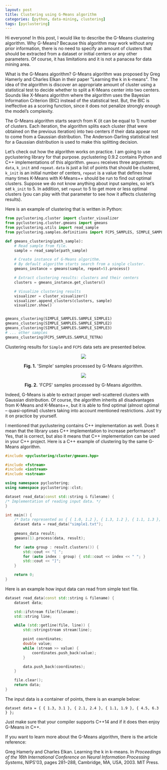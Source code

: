 ```yaml
---
layout: post
title: Clustering using G-Means algorithm
categories: [python, data-mining, clustering]
tags: [pyclustering]
---
```


Hi everyone! In this post, I would like to describe the G-Means clustering algorithm. Why G-Means? Because this algorithm may work without any prior information, there is no need to specify an amount of clusters that should be extracted from a dataset or initial centers or any other parameters. Of course, it has limitations and it is not a panacea for data mining area.

What is the G-Means algorithm? G-Means algorithm was proposed by Greg Hamerly and Charles Elkan in their paper "Learning the k in k-means". The idea of the algorithm is discover an appropriate amount of cluster using a statistical test to decide whether to split a K-Means center into two centers. Sounds like X-Means algorithm where the algorithm uses the Bayesian Information Criterion (BIC) instead of the statistical test. But, the BIC is ineffective as a scoring function, since it does not penalize strongly enough the model’s complexity.

The G-Means algorithm starts search from K (it can be equal to 1) number of clusters. Each iteration, the algorithm splits each cluster (that were obtained on the previous iteration) into two centers if their data appear not to come from a Gaussian distribution. The Anderson-Darling statistical test for a Gaussian distribution is used to make this splitting decision.

Let’s check out how the algorithm works on practice. I am going to use pyclustering library for that purpose. pyclustering 0.9.2 contains Python and C++ implementations of this algorithm. `gmeans` receives three arguments: `data`, `k_init` and `repeat`. `data` is just a list of points that should be clustered, `k_init` is an initial number of centers, `repeat` is a value that defines how many times K-Means with K-Means++ should be run to find out optimal clusters. Suppose we do not know anything about input samples, so let’s set `k_init` to 5. In addition, set `repeat` to 5 to get more or less optimal clusters (you can play with that parameter to see how it affects clustering results).

Here is an example of clustering that is written in Python:

```python
from pyclustering.cluster import cluster_visualizer
from pyclustering.cluster.gmeans import gmeans
from pyclustering.utils import read_sample
from pyclustering.samples.definitions import FCPS_SAMPLES, SIMPLE_SAMPLES

def gmeans_clustering(path_sample):
    # Read sample from file.
    sample = read_sample(path_sample)

    # Create instance of G-Means algorithm. 
    # By default algorithm starts search from a single cluster.
    gmeans_instance = gmeans(sample, repeat=5).process()

    # Extract clustering results: clusters and their centers
    clusters = gmeans_instance.get_clusters()

    # Visualize clustering results
    visualizer = cluster_visualizer()
    visualizer.append_clusters(clusters, sample)
    visualizer.show()


gmeans_clustering(SIMPLE_SAMPLES.SAMPLE_SIMPLE1)
gmeans_clustering(SIMPLE_SAMPLES.SAMPLE_SIMPLE2)
gmeans_clustering(SIMPLE_SAMPLES.SAMPLE_SIMPLE3)
# ... other samples
gmeans_clustering(FCPS_SAMPLES.SAMPLE_TETRA)
```

Clustering results for `Simple` and `FCPS` data sets are presented below.
<p align="center">
  <img src="{{site.baseurl}}/images/post/2019-11-21/g-means_simple_clustering.png">
</p>
<p align="center">
	<b>Fig. 1.</b> 'Simple' samples processed by G-Means algorithm.
</p>

<p align="center">
  <img src="{{site.baseurl}}/images/post/2019-11-21/g-means_fcps_clustering.png">
</p>
<p align="center">
	<b>Fig. 2.</b> 'FCPS' samples processed by G-Means algorithm.
</p>

Indeed, G-Means is able to extract proper well-scattered clusters with Gaussian distribution. Of course, the algorithm inherits all disadvantages from K-Means and K-Means++, but it is able to find optimal (almost optimal – quasi-optimal) clusters taking into account mentioned restrictions. Just try it on practice by yourself.

I mentioned that pyclustering contains C++ implementation as well. Does it mean that the library uses C++ implementation to increase performance? Yes, that is correct, but also it means that C++ implementation can be used in your C++ project. Here is a C++ example of clustering by the same G-Means algorithm.

```cpp
#include <pyclustering/cluster/gmeans.hpp>

#include <fstream>
#include <iostream>
#include <sstream>

using namespace pyclustering;
using namespace pyclustering::clst;

dataset read_data(const std::string & filename) {
/* Implementation of reading input data. */
}

int main() {
    /* Data represented as { { 1.0, 1.2 }, { 1.3, 1.2 }, { 1.1, 1.3 }, ... */
    dataset data = read_data("simple1.txt");
    
    gmeans_data result;
    gmeans(1).process(data, result);

    for (auto group : result.clusters()) {
        std::cout << "[ ";
        for (auto index : group) { std::cout << index << " "; }
        std::cout << "]";
    }

    return 0;
}
```

Here is an example how input data can read from simple text file.

```cpp
dataset read_data(const std::string & filename) {
    dataset data;

    std::ifstream file(filename);
    std::string line;

    while (std::getline(file, line)) {
        std::stringstream stream(line);

        point coordinates;
        double value;
        while (stream >> value) {
            coordinates.push_back(value);
        }

        data.push_back(coordinates);
    }

    file.clear();
    return data;
}
```

The input data is a container of points, there is an example below:

```
dataset data = { { 1.3, 3.1 }, { 2.1, 2.4 }, { 1.1, 1.9 }, { 4.5, 6.3 } };
```

Just make sure that your compiler supports C++14 and if it does then enjoy G-Means in C++.

If you want to learn more about the G-Means algorithm, there is the article reference:

Greg Hamerly and Charles Elkan. Learning the k in k-means. In _Proceedings of the 16th International Conference on Neural Information Processing Systems_, NIPS'03, pages 281–288, Cambridge, MA, USA, 2003. MIT Press.
